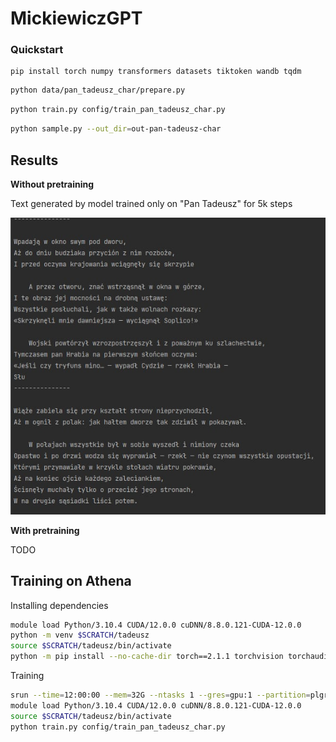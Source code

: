 
# MickiewiczGPT



### Quickstart

```
pip install torch numpy transformers datasets tiktoken wandb tqdm
```

```sh
python data/pan_tadeusz_char/prepare.py
```

```sh
python train.py config/train_pan_tadeusz_char.py
```

```sh
python sample.py --out_dir=out-pan-tadeusz-char
```

## Results

**Without pretraining**

Text generated by model trained only on "Pan Tadeusz" for 5k steps

![results_no_pretraining](assets/results_no_pretraining.jpg)

**With pretraining**

TODO


## Training on Athena

Installing dependencies
```sh
module load Python/3.10.4 CUDA/12.0.0 cuDNN/8.8.0.121-CUDA-12.0.0
python -m venv $SCRATCH/tadeusz
source $SCRATCH/tadeusz/bin/activate
python -m pip install --no-cache-dir torch==2.1.1 torchvision torchaudio numpy transformers datasets tiktoken wandb tqdm jupyter
```

Training
```sh
srun --time=12:00:00 --mem=32G --ntasks 1 --gres=gpu:1 --partition=plgrid-gpu-a100 --account=$PLG_ACCOUNT --pty /bin/bash
module load Python/3.10.4 CUDA/12.0.0 cuDNN/8.8.0.121-CUDA-12.0.0
source $SCRATCH/tadeusz/bin/activate
python train.py config/train_pan_tadeusz_char.py
```